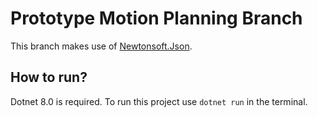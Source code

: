 # Prototype Motion Planning Branch
This branch makes use of [Newtonsoft.Json](https://www.nuget.org/packages/newtonsoft.json/).

## How to run?
Dotnet 8.0 is required.
To run this project use `dotnet run` in the terminal.
